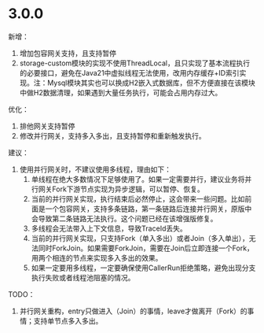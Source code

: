 # 3.0.0
新增：  
1. 增加包容网关支持，且支持暂停
2. storage-custom模块的实现不使用ThreadLocal，且只实现了基本流程执行的必要接口，避免在Java21中虚拟线程无法使用，改用内存缓存+ID索引实现。注：Mysql模块其实也可以换成H2嵌入式数据库，但不方便直接在该模块中做H2数据清理，如果遇到大量任务执行，可能会占用内存过大。

优化：  
1. 排他网关支持暂停
2. 修改并行网关，支持多入多出，且支持暂停和重新触发执行。

建议：
1. 使用并行网关时，不建议使用多线程，理由如下：
   1. 单线程在绝大多数情况下足够使用了。如果一定需要并行，建议业务将并行网关Fork下游节点实现为异步逻辑，可以暂停、恢复。
   2. 当前的并行网关实现，执行结束后必然停止，这会带来一些问题。比如前面是一个包容网关，支持多条链路，第一条链路后连接并行网关，原版中会导致第二条链路无法执行。这个问题已经在该增强版修复。
   3. 多线程会无法带入上下文信息，导致TraceId丢失。
   4. 当前的并行网关实现，只支持Fork（单入多出）或者Join（多入单出），无法同时ForkJoin。如果需要ForkJoin，需要在Join后立即连接一个Fork，用两个相连的节点来实现多入多出的效果。
   5. 如果一定要用多线程，一定要确保使用CallerRun拒绝策略，避免出现分支执行失败或者线程池阻塞的情况。

TODO：
1. 并行网关重构，entry只做进入（Join）的事情，leave才做离开（Fork）的事情；支持单节点多入多出。
